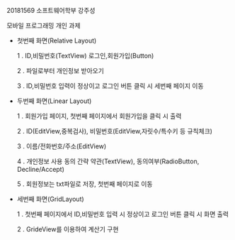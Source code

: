 20181569 소프트웨어학부 강주성

모바일 프로그래밍 개인 과제

 - 첫번째 화면(Relative Layout) 
   
   1 . ID,비밀번호(TextView) 로그인,회원가입(Button)
   
   2 . 파일로부터 개인정보 받아오기
   
   3 . ID,비밀번호 입력이 정상이고 로그인 버튼 클릭 시 세번째 페이지 이동
   

 - 두번째 화면(Linear Layout)
 
   1 . 회원가입 페이지, 첫번째 페이지에서 회원가입을 클릭 시 출력
   
   2 . ID(EditView,중복검사), 비밀번호(EditView,자릿수/특수키 등 규칙체크)
   
   3 . 이름/전화번호/주소(EditView)
   
   4 . 개인정보 사용 동의 간략 약관(TextView), 동의여부(RadioButton, Decline/Accept)
   
   5 . 회원정보는 txt파일로 저장, 첫번째 페이지로 이동

 - 세번째 화면(GridLayout)
 
   1 . 첫번째 페이지에서 ID,비밀번호 입력 시 정상이고 로그인 버튼 클릭 시 화면 출력
   
   2 . GrideView를 이용하여 계산기 구현 

